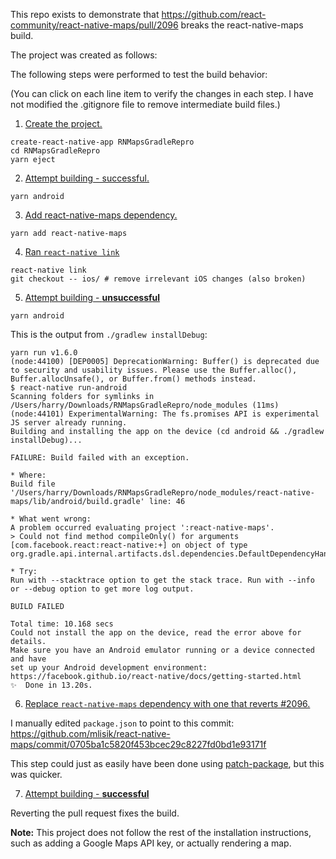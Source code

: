 This repo exists to demonstrate that https://github.com/react-community/react-native-maps/pull/2096 breaks the react-native-maps build.

The project was created as follows:

The following steps were performed to test the build behavior:

(You can click on each line item to verify the changes in each step. I have not modified the .gitignore file to remove intermediate build files.)

1.  [Create the project.](commit/936d311)


```
create-react-native-app RNMapsGradleRepro
cd RNMapsGradleRepro
yarn eject
```

2.  [Attempt building - successful.](commit/62d60fa)


```
yarn android
```

3.  [Add react-native-maps dependency.](commit/bcb741f)


```
yarn add react-native-maps
```

4.  [Ran `react-native link`](commit/b08f546)


```
react-native link
git checkout -- ios/ # remove irrelevant iOS changes (also broken)
```

5.  [Attempt building - **unsuccessful**](commit/b08f546)


```
yarn android
```

This is the output from `./gradlew installDebug`:

```
yarn run v1.6.0
(node:44100) [DEP0005] DeprecationWarning: Buffer() is deprecated due to security and usability issues. Please use the Buffer.alloc(), Buffer.allocUnsafe(), or Buffer.from() methods instead.
$ react-native run-android
Scanning folders for symlinks in /Users/harry/Downloads/RNMapsGradleRepro/node_modules (11ms)
(node:44101) ExperimentalWarning: The fs.promises API is experimental
JS server already running.
Building and installing the app on the device (cd android && ./gradlew installDebug)...

FAILURE: Build failed with an exception.

* Where:
Build file '/Users/harry/Downloads/RNMapsGradleRepro/node_modules/react-native-maps/lib/android/build.gradle' line: 46

* What went wrong:
A problem occurred evaluating project ':react-native-maps'.
> Could not find method compileOnly() for arguments [com.facebook.react:react-native:+] on object of type org.gradle.api.internal.artifacts.dsl.dependencies.DefaultDependencyHandler.

* Try:
Run with --stacktrace option to get the stack trace. Run with --info or --debug option to get more log output.

BUILD FAILED

Total time: 10.168 secs
Could not install the app on the device, read the error above for details.
Make sure you have an Android emulator running or a device connected and have
set up your Android development environment:
https://facebook.github.io/react-native/docs/getting-started.html
✨  Done in 13.20s.
```

6.  [Replace `react-native-maps` dependency with one that reverts #2096.](commit/5054d02)

I manually edited `package.json` to point to this commit: https://github.com/mlisik/react-native-maps/commit/0705ba1c5820f453bcec29c8227fd0bd1e93171f

This step could just as easily have been done using [patch-package](https://npm.im/patch-package), but this was quicker.

7.  [Attempt building - **successful**](commit/5054d02)

Reverting the pull request fixes the build.

**Note:** This project does not follow the rest of the installation instructions, such as adding a Google Maps API key, or actually rendering a map.
